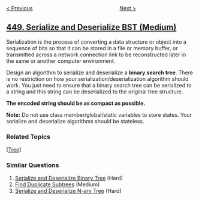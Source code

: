 <!--|This file generated by command(leetcode description); DO NOT EDIT.    |-->
<!--+----------------------------------------------------------------------+-->
<!--|@author    openset <openset.wang@gmail.com>                           |-->
<!--|@link      https://github.com/openset                                 |-->
<!--|@home      https://github.com/tonymontaro/leetcode-hints                        |-->
<!--+----------------------------------------------------------------------+-->

[< Previous](https://github.com/tonymontaro/leetcode-hints/tree/master/problems/find-all-numbers-disappeared-in-an-array "Find All Numbers Disappeared in an Array")
　　　　　　　　　　　　　　　　
[Next >](https://github.com/tonymontaro/leetcode-hints/tree/master/problems/delete-node-in-a-bst "Delete Node in a BST")

## [449. Serialize and Deserialize BST (Medium)](https://leetcode.com/problems/serialize-and-deserialize-bst "序列化和反序列化二叉搜索树")

<p>Serialization is the process of converting a data structure or object into a sequence of bits so that it can be stored in a file or memory buffer, or transmitted across a network connection link to be reconstructed later in the same or another computer environment.</p>

<p>Design an algorithm to serialize and deserialize a <b>binary search tree</b>. There is no restriction on how your serialization/deserialization algorithm should work. You just need to ensure that a binary search tree can be serialized to a string and this string can be deserialized to the original tree structure.</p>

<p><b>The encoded string should be as compact as possible.</b></p>

<p><b>Note:</b> Do not use class member/global/static variables to store states. Your serialize and deserialize algorithms should be stateless.</p>

### Related Topics
  [[Tree](https://github.com/tonymontaro/leetcode-hints/tree/master/tag/tree/README.md)]

### Similar Questions
  1. [Serialize and Deserialize Binary Tree](https://github.com/tonymontaro/leetcode-hints/tree/master/problems/serialize-and-deserialize-binary-tree) (Hard)
  1. [Find Duplicate Subtrees](https://github.com/tonymontaro/leetcode-hints/tree/master/problems/find-duplicate-subtrees) (Medium)
  1. [Serialize and Deserialize N-ary Tree](https://github.com/tonymontaro/leetcode-hints/tree/master/problems/serialize-and-deserialize-n-ary-tree) (Hard)
